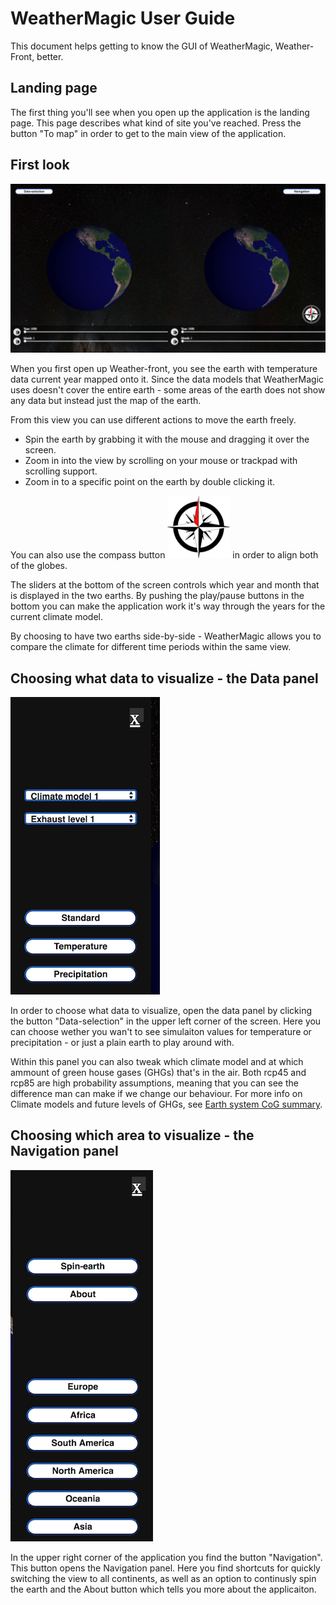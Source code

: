 # WeatherMagic User Guide

This document helps getting to know the GUI of WeatherMagic, Weather-Front, better. 

## Landing page

The first thing you'll see when you open up the application is the landing page. This page describes what kind of site you've reached. Press the button "To map" in order to get to the main view of the application. 

## First look

![First look](User-guide-res/first-look.png)

When you first open up Weather-front, you see the earth with temperature data current year mapped onto it. Since the data models that WeatherMagic uses doesn't cover the entire earth - some areas of the earth does not show any data but instead just the map of the earth. 

From this view you can use different actions to move the earth freely. 

-   Spin the earth by grabbing it with the mouse and dragging it over the screen.
-   Zoom in into the view by scrolling on your mouse or trackpad with scrolling support.
-   Zoom in to a specific point on the earth by double clicking it.

You can also use the compass button ![Compass](../resources/public/img/compass.png) in order to align both of the globes.

The sliders at the bottom of the screen controls which year and month that is displayed in the two earths. By pushing the play/pause buttons in the bottom you can make the application work it's way through the years for the current climate model. 

By choosing to have two earths side-by-side - WeatherMagic allows you to compare the climate for different time periods within the same view. 

## Choosing what data to visualize - the Data panel
![Data panel](User-guide-res/data-panel.png)

In order to choose what data to visualize, open the data panel by clicking the button "Data-selection" in the upper left corner of the screen. Here you can choose wether you wan't to see simulaiton values for temperature or precipitation - or just a plain earth to play around with. 

Within this panel you can also tweak which climate model and at which ammount of green house gases (GHGs) that's in the air. Both rcp45 and rcp85 are high probability assumptions, meaning that you can see the difference man can make if we change our behaviour. For more info on Climate models and future levels of GHGs, see [Earth system CoG summary](https://github.com/WeatherMagic/thor/blob/master/doc/earthsystemcog_summary.md).
 
## Choosing which area to visualize - the Navigation panel

![Navigation panel](User-guide-res/navigation-panel.png)

In the upper right corner of the application you find the button "Navigation". This button opens the Navigation panel. Here you find shortcuts for quickly switching the view to all continents, as well as an option to continusly spin the earth and the About button which tells you more about the applicaiton.


